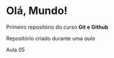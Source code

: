 # Olá, Mundo!
Primeiro repositório do curso **Git e Github**

Repositório criado durante uma *aula*

Aula 05
